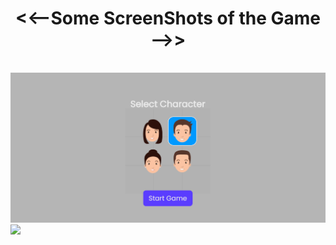 <h1 align="center"><<--Some ScreenShots of the Game -->></h1>
<br/>
<img src = "./assets/FrontPage.png" style="max-width:100%;"/>
<br/>
<img src = "./assets/MainPage.png" style="max-width:100%;"/>
<br/>
